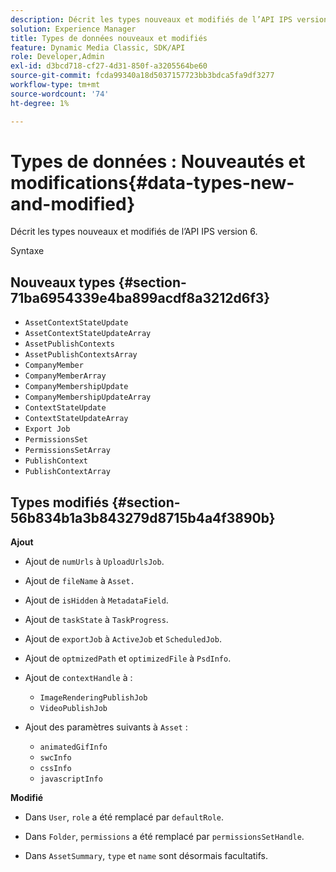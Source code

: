 ```yaml
---
description: Décrit les types nouveaux et modifiés de l’API IPS version 6.
solution: Experience Manager
title: Types de données nouveaux et modifiés
feature: Dynamic Media Classic, SDK/API
role: Developer,Admin
exl-id: d3bcd718-cf27-4d31-850f-a3205564be60
source-git-commit: fcda99340a18d5037157723bb3bdca5fa9df3277
workflow-type: tm+mt
source-wordcount: '74'
ht-degree: 1%

---
```


# Types de données : Nouveautés et modifications{#data-types-new-and-modified}

Décrit les types nouveaux et modifiés de l’API IPS version 6.

Syntaxe

## Nouveaux types {#section-71ba6954339e4ba899acdf8a3212d6f3}

* `AssetContextStateUpdate`
* `AssetContextStateUpdateArray`
* `AssetPublishContexts`
* `AssetPublishContextsArray`
* `CompanyMember`
* `CompanyMemberArray`
* `CompanyMembershipUpdate`
* `CompanyMembershipUpdateArray`
* `ContextStateUpdate`
* `ContextStateUpdateArray`
* `Export Job`
* `PermissionsSet`
* `PermissionsSetArray`
* `PublishContext`
* `PublishContextArray`

## Types modifiés {#section-56b834b1a3b843279d8715b4a4f3890b}

**Ajout**

* Ajout de `numUrls` à `UploadUrlsJob`.

* Ajout de `fileName` à `Asset.`

* Ajout de `isHidden` à `MetadataField`.

* Ajout de `taskState` à `TaskProgress`.

* Ajout de `exportJob` à `ActiveJob` et `ScheduledJob`.

* Ajout de `optmizedPath` et `optimizedFile` à `PsdInfo`.

* Ajout de `contextHandle` à :

   * `ImageRenderingPublishJob`
   * `VideoPublishJob`

* Ajout des paramètres suivants à `Asset` :

   * `animatedGifInfo`
   * `swcInfo`
   * `cssInfo`
   * `javascriptInfo`

**Modifié**

* Dans `User`, `role` a été remplacé par `defaultRole`.

* Dans `Folder`, `permissions` a été remplacé par `permissionsSetHandle`.

* Dans `AssetSummary`, `type` et `name` sont désormais facultatifs.
